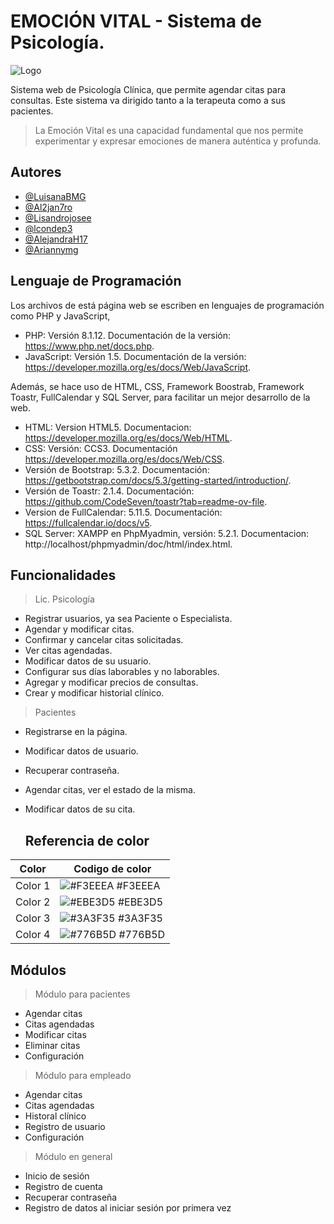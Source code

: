 
# EMOCIÓN VITAL - Sistema de Psicología.


![Logo](https://iaelaonline.com/wp-content/uploads/2024/05/WhatsApp-Image-2024-05-14-at-3.36.23-PM.jpeg)


Sistema web de Psicología Clínica, que permite agendar citas para consultas. Este sistema va dirigido tanto a la terapeuta como a sus pacientes.

> La Emoción Vital es una capacidad fundamental que nos permite experimentar y expresar emociones de manera auténtica y profunda.


## Autores

- [@LuisanaBMG](https://github.com/LuisanaBMG)
- [@Al2jan7ro](https://github.com/Al2jan7ro)
- [@Lisandrojosee](https://github.com/Lisandrojosee)
- [@lcondep3](https://github.com/lcondep3)
- [@AlejandraH17](https://github.com/AlejandraH17)
- [@Ariannymg](https://github.com/Ariannymg)

  
## Lenguaje de Programación

Los archivos de está página web se escriben en lenguajes de programación como PHP y JavaScript,
- PHP: Versión 8.1.12. Documentación de la versión: https://www.php.net/docs.php. 
- JavaScript: Versión 1.5. Documentación de la versión: https://developer.mozilla.org/es/docs/Web/JavaScript. 

Además, se hace uso de HTML, CSS, Framework Boostrab, Framework Toastr, FullCalendar y SQL Server, para facilitar un mejor desarrollo de la web.
- HTML: Version HTML5. Documentacion: https://developer.mozilla.org/es/docs/Web/HTML. 
- CSS: Versión: CCS3. Documentación https://developer.mozilla.org/es/docs/Web/CSS. 
- Versión de Bootstrap: 5.3.2. Documentación: https://getbootstrap.com/docs/5.3/getting-started/introduction/.
- Versión de Toastr: 2.1.4. Documentación: https://github.com/CodeSeven/toastr?tab=readme-ov-file.
- Version de FullCalendar: 5.11.5. Documentación: https://fullcalendar.io/docs/v5.
- SQL Server: XAMPP en PhpMyadmin, versión: 5.2.1.
  Documentacion: http://localhost/phpmyadmin/doc/html/index.html.

## Funcionalidades
> Lic. Psicología
- Registrar usuarios, ya sea Paciente o Especialista.
- Agendar y modificar citas.
- Confirmar y cancelar citas solicitadas.
- Ver citas agendadas.
- Modificar datos de su usuario.
- Configurar sus días laborables y no laborables.
- Agregar y modificar precios de consultas.
- Crear y modificar historial clínico.

> Pacientes
 - Registrarse en la página.
 - Modificar datos de usuario.
 - Recuperar contraseña.
 - Agendar citas, ver el estado de la misma.
 - Modificar datos de su cita.

   ## Referencia de color 

| Color             | Codigo de color                                                               |
| ----------------- | ------------------------------------------------------------------ |
| Color 1 | ![#F3EEEA](https://campusiutirlaempresarial.com/lacalifornia/wp-content/uploads/2024/05/Color-1-1.png) #F3EEEA |
| Color 2 | ![#EBE3D5](https://campusiutirlaempresarial.com/lacalifornia/wp-content/uploads/2024/05/Color-2-1.png) #EBE3D5 |
| Color 3 | ![#3A3F35](https://campusiutirlaempresarial.com/lacalifornia/wp-content/uploads/2024/05/Color-3-1.png) #3A3F35 |
| Color 4 | ![#776B5D](https://campusiutirlaempresarial.com/lacalifornia/wp-content/uploads/2024/05/Color-4-1.png) #776B5D |

## Módulos 

> Módulo para pacientes
- Agendar citas
- Citas agendadas
- Modificar citas
- Eliminar citas
- Configuración

> Módulo para empleado
- Agendar citas
- Citas agendadas
- Historal clínico
- Registro de usuario
- Configuración

> Módulo en general
- Inicio de sesión
- Registro de cuenta
- Recuperar contraseña
- Registro de datos al iniciar sesión por primera vez 


